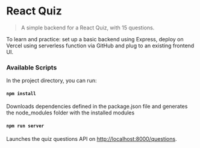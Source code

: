 # React Quiz

> A simple backend for a React Quiz, with 15 questions.

To learn and practice: set up a basic backend using Express, deploy on Vercel
using serverless function via GitHub and plug to an existing frontend UI.

### Available Scripts

In the project directory, you can run:

#### `npm install`

Downloads dependencies defined in the package.json file and generates the
node_modules folder with the installed modules

#### `npm run server`

Launches the quiz questions API on
[http://localhost:8000/questions](http://localhost:8000).
